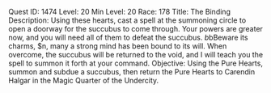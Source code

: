 Quest ID: 1474
Level: 20
Min Level: 20
Race: 178
Title: The Binding
Description: Using these hearts, cast a spell at the summoning circle to open a doorway for the succubus to come through. Your powers are greater now, and you will need all of them to defeat the succubus. $b$bBeware its charms, $n, many a strong mind has been bound to its will. When overcome, the succubus will be returned to the void, and I will teach you the spell to summon it forth at your command.
Objective: Using the Pure Hearts, summon and subdue a succubus, then return the Pure Hearts to Carendin Halgar in the Magic Quarter of the Undercity.
